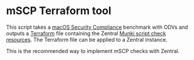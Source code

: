# mSCP Terraform tool

This script takes a [macOS Security Compliance](https://github.com/usnistgov/macos_security) benchmark with ODVs and outputs a [Terraform](https://www.terraform.io/) file containing the Zentral [Munki script check resources](https://registry.terraform.io/providers/zentralopensource/zentral/latest/docs/resources/munki_script_check). The Terraform file can be applied to a Zentral instance.

This is the recommended way to implement mSCP checks with Zentral.
